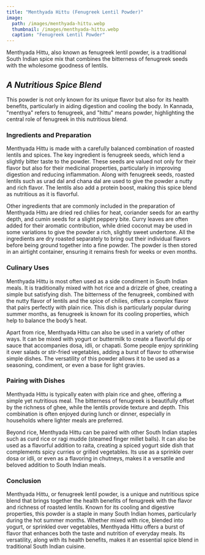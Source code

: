 ```yaml
---
title: "Menthyada Hittu (Fenugreek Lentil Powder)"
image:
  path: /images/menthyada-hittu.webp
  thumbnail: /images/menthyada-hittu.webp
  caption: "Fenugreek Lentil Powder"
---
```


Menthyada Hittu, also known as fenugreek lentil powder, is a traditional South Indian spice mix that combines the bitterness of fenugreek seeds with the wholesome goodness of lentils.

## _A Nutritious Spice Blend_

This powder is not only known for its unique flavor but also for its health benefits, particularly in aiding digestion and cooling the body. In Kannada, "menthya" refers to fenugreek, and "hittu" means powder, highlighting the central role of fenugreek in this nutritious blend.

### Ingredients and Preparation

Menthyada Hittu is made with a carefully balanced combination of roasted lentils and spices. The key ingredient is fenugreek seeds, which lend a slightly bitter taste to the powder. These seeds are valued not only for their flavor but also for their medicinal properties, particularly in improving digestion and reducing inflammation. Along with fenugreek seeds, roasted lentils such as urad dal and chana dal are used to give the powder a nutty and rich flavor. The lentils also add a protein boost, making this spice blend as nutritious as it is flavorful.

Other ingredients that are commonly included in the preparation of Menthyada Hittu are dried red chilies for heat, coriander seeds for an earthy depth, and cumin seeds for a slight peppery bite. Curry leaves are often added for their aromatic contribution, while dried coconut may be used in some variations to give the powder a rich, slightly sweet undertone. All the ingredients are dry roasted separately to bring out their individual flavors before being ground together into a fine powder. The powder is then stored in an airtight container, ensuring it remains fresh for weeks or even months.

### Culinary Uses

Menthyada Hittu is most often used as a side condiment in South Indian meals. It is traditionally mixed with hot rice and a drizzle of ghee, creating a simple but satisfying dish. The bitterness of the fenugreek, combined with the nutty flavor of lentils and the spice of chilies, offers a complex flavor that pairs perfectly with plain rice. This dish is particularly popular during summer months, as fenugreek is known for its cooling properties, which help to balance the body’s heat.

Apart from rice, Menthyada Hittu can also be used in a variety of other ways. It can be mixed with yogurt or buttermilk to create a flavorful dip or sauce that accompanies dosa, idli, or chapati. Some people enjoy sprinkling it over salads or stir-fried vegetables, adding a burst of flavor to otherwise simple dishes. The versatility of this powder allows it to be used as a seasoning, condiment, or even a base for light gravies.

### Pairing with Dishes

Menthyada Hittu is typically eaten with plain rice and ghee, offering a simple yet nutritious meal. The bitterness of fenugreek is beautifully offset by the richness of ghee, while the lentils provide texture and depth. This combination is often enjoyed during lunch or dinner, especially in households where lighter meals are preferred.

Beyond rice, Menthyada Hittu can be paired with other South Indian staples such as curd rice or ragi mudde (steamed finger millet balls). It can also be used as a flavorful addition to raita, creating a spiced yogurt side dish that complements spicy curries or grilled vegetables. Its use as a sprinkle over dosa or idli, or even as a flavoring in chutneys, makes it a versatile and beloved addition to South Indian meals.

### Conclusion

Menthyada Hittu, or fenugreek lentil powder, is a unique and nutritious spice blend that brings together the health benefits of fenugreek with the flavor and richness of roasted lentils. Known for its cooling and digestive properties, this powder is a staple in many South Indian homes, particularly during the hot summer months. Whether mixed with rice, blended into yogurt, or sprinkled over vegetables, Menthyada Hittu offers a burst of flavor that enhances both the taste and nutrition of everyday meals. Its versatility, along with its health benefits, makes it an essential spice blend in traditional South Indian cuisine.
